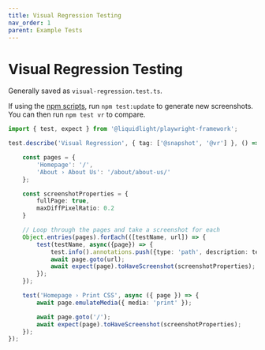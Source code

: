 ```yaml
---
title: Visual Regression Testing
nav_order: 1
parent: Example Tests
---
```


# Visual Regression Testing

Generally saved as `visual-regression.test.ts`.

If using the [npm scripts](./../installation.html#packagejson-scripts), run `npm test:update` to generate new screenshots. You can then run `npm test vr` to compare.

```ts
import { test, expect } from '@liquidlight/playwright-framework';

test.describe('Visual Regression', { tag: ['@snapshot', '@vr'] }, () => {

	const pages = {
		'Homepage': '/',
		'About › About Us': '/about/about-us/'
	};

	const screenshotProperties = {
		fullPage: true,
		maxDiffPixelRatio: 0.2
	}

	// Loop through the pages and take a screenshot for each
	Object.entries(pages).forEach(([testName, url]) => {
		test(testName, async({page}) => {
			test.info().annotations.push({type: 'path', description: test.info().project.metadata.url + url});
			await page.goto(url);
			await expect(page).toHaveScreenshot(screenshotProperties);
		});
	});

	test('Homepage › Print CSS', async ({ page }) => {
		await page.emulateMedia({ media: 'print' });

		await page.goto('/');
		await expect(page).toHaveScreenshot(screenshotProperties);
	});
});
```
